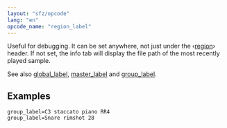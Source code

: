 ```yaml
---
layout: "sfz/opcode"
lang: "en"
opcode_name: "region_label"
---
```

Useful for debugging.
It can be set anywhere, not just under the ‹[region](/headers/region)› header.
If not set, the info tab will display the file path of the most recently played sample.

See also [global_label](global_label), [master_label](master_label) and [group_label](group_label).

## Examples

```
group_label=C3 staccato piano RR4
group_label=Snare rimshot 28
```
